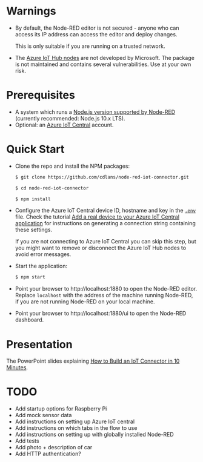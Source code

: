 # Warnings

- By default, the Node-RED editor is not secured - anyone who can access its IP address can access the editor and deploy
  changes.

  This is only suitable if you are running on a trusted network.

- The [Azure IoT Hub nodes](https://www.npmjs.com/package/node-red-contrib-azure-iot-hub) are not developed by
  Microsoft. The package is not maintained and contains several vulnerabilities. Use at your own risk.


# Prerequisites

- A system which runs a [Node.js version supported by Node-RED](https://nodered.org/docs/faq/node-versions) (currently
  recommended: Node.js 10.x LTS).
- Optional: an [Azure IoT Central](https://azure.microsoft.com/services/iot-central/) account.


# Quick Start

- Clone the repo and install the NPM packages:
  ```sh
  $ git clone https://github.com/cdlans/node-red-iot-connector.git

  $ cd node-red-iot-connector

  $ npm install
  ```

- Configure the Azure IoT Central device ID, hostname and key in the [`.env`](.env) file. Check the tutorial [Add a real
  device to your Azure IoT Central application](https://docs.microsoft.com/en-us/azure/iot-central/tutorial-add-device)
  for instructions on generating a connection string containing these settings.

  If you are not connecting to Azure IoT Central you can skip this step, but you might want to remove or disconnect the
  Azure IoT Hub nodes to avoid error messages.

- Start the application:
  ```sh
  $ npm start
  ```

- Point your browser to http://localhost:1880 to open the Node-RED editor. Replace `localhost` with the address of the
  machine running Node-RED, if you are not running Node-RED on your local machine.

- Point your browser to http://localhost:1880/ui to open the Node-RED dashboard.


# Presentation

The PowerPoint slides explaining [How to Build an IoT Connector in 10 Minutes](doc/Node-RED-IoT-connector.pptx). 


# TODO

- Add startup options for Raspberry Pi
- Add mock sensor data
- Add instructions on setting up Azure IoT central
- Add instructions on which tabs in the flow to use
- Add instructions on setting up with globally installed Node-RED
- Add tests
- Add photo + description of car
- Add HTTP authentication?
